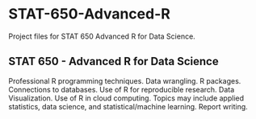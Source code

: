 # STAT-650-Advanced-R

Project files for STAT 650 Advanced R for Data Science.

## STAT 650 - Advanced R for Data Science

Professional R programming techniques.  Data wrangling.  R packages.  Connections to databases.  Use of R for reproducible research.  Data Visualization.  Use of R in cloud computing.  Topics may include applied statistics, data science, and statistical/machine learning.  Report writing.

